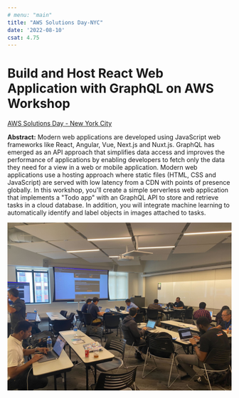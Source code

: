 ```yaml
---
# menu: "main"
title: "AWS Solutions Day-NYC"
date: '2022-08-10'
csat: 4.75
---
```


# Build and Host React Web Application with GraphQL on AWS Workshop

[AWS Solutions Day - New York City](https://aws.amazon.com/events/category/aws-solutions-day-aug10/)

**Abstract:** Modern web applications are developed using JavaScript web frameworks like React, Angular, Vue, Next.js and Nuxt.js. GraphQL has emerged as an API approach that simplifies data access and improves the performance of applications by enabling developers to fetch only the data they need for a view in a web or mobile application. Modern web applications use a hosting approach where static files (HTML, CSS and JavaScript) are served with low latency from a CDN with points of presence globally. In this workshop, you'll create a simple serverless web application that implements a "Todo app" with an GraphQL API to store and retrieve tasks in a cloud database. In addition, you will integrate machine learning to automatically identify and label objects in images attached to tasks.

![Workshop in progress](image.jpg)